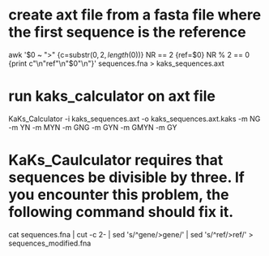 

# create axt file from a fasta file where the first sequence is the reference
awk '$0 ~ ">" {c=substr($0,2,length($0))} NR == 2 {ref=$0} NR % 2 == 0 {print c"\n"ref"\n"$0"\n"}' sequences.fna > kaks_sequences.axt

# run kaks_calculator on axt file
KaKs_Calculator -i kaks_sequences.axt -o kaks_sequences.axt.kaks -m NG -m YN -m MYN -m GNG -m GYN -m GMYN -m GY

# KaKs_Caulculator requires that sequences be divisible by three. If you encounter this problem, the following command should fix it.
cat sequences.fna | cut -c 2- | sed 's/^gene/>gene/' | sed 's/^ref/>ref/' > sequences_modified.fna 


